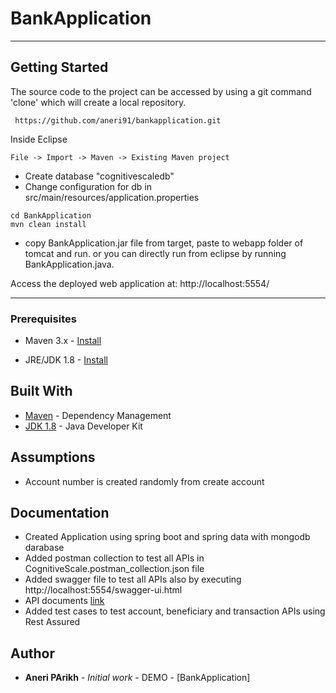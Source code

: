 # BankApplication

--- 

## Getting Started
The source code to the project can be accessed by using a git command 'clone' which will create a local repository.

```
 https://github.com/aneri91/bankapplication.git
```
Inside Eclipse

```
File -> Import -> Maven -> Existing Maven project
```

- Create database "cognitivescaledb"
- Change configuration for db in src/main/resources/application.properties

```
cd BankApplication
mvn clean install
```

- copy BankApplication.jar file from target, paste to webapp folder of tomcat and run. or you can directly run from eclipse by running BankApplication.java.

Access the deployed web application at: http://localhost:5554/

---

### Prerequisites

*   Maven 3.x - [Install](http://maven.apache.org/install.html)

*   JRE/JDK 1.8 - [Install](https://docs.oracle.com/javase/8/docs/technotes/guides/install/install_overview.html)

## Built With

* [Maven](https://maven.apache.org/) - Dependency Management
* [JDK 1.8](https://java.oracle.com/) - Java Developer Kit


## Assumptions

- Account number is created randomly from create account

## Documentation

- Created Application using spring boot and spring data with mongodb darabase
- Added postman collection to test all APIs in CognitiveScale.postman_collection.json file
- Added swagger file to test all APIs also by executing http://localhost:5554/swagger-ui.html
- API documents [link](https://documenter.getpostman.com/collection/view/664192-7fc30f50-9160-0837-77ea-95c1d1b1c775)
- Added test cases to test account, beneficiary and transaction APIs using Rest Assured 

## Author

* **Aneri PArikh** - *Initial work* - DEMO - [BankApplication]
